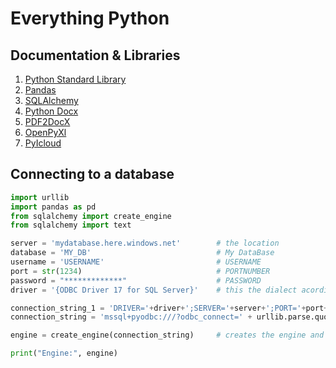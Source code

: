 # Everything Python

## Documentation & Libraries

1. [Python Standard Library](https://docs.python.org/3/library/index.html)
2. [Pandas](https://pandas.pydata.org/pandas-docs/stable/index.html)
3. [SQLAlchemy](https://stackoverflow.com/questions/53704187/connecting-to-an-azure-database-using-sqlalchemy-in-python)
4. [Python Docx](https://stackabuse.com/reading-and-writing-ms-word-files-in-python-via-python-docx-module/)
5. [PDF2DocX](https://dothinking.github.io/pdf2docx/quickstart.convert.html)
6. [OpenPyXl](https://openpyxl.readthedocs.io/en/stable/)
7. [PyIcloud](https://github.com/picklepete/pyicloud)

## Connecting to a database
```python
import urllib
import pandas as pd
from sqlalchemy import create_engine
from sqlalchemy import text

server = 'mydatabase.here.windows.net'        # the location
database = 'MY_DB'                            # My DataBase
username = 'USERNAME'                         # USERNAME
port = str(1234)                              # PORTNUMBER
password = "*************"                    # PASSWORD
driver = '{ODBC Driver 17 for SQL Server}'    # this the dialect acording to https://docs.sqlalchemy.org/en/20/core/connections.html

connection_string_1 = 'DRIVER='+driver+';SERVER='+server+';PORT='+port+';UID='+username+';DATABASE='+ database + ';PWD='+ password
connection_string = 'mssql+pyodbc:///?odbc_connect=' + urllib.parse.quote_plus(connection_string_1)

engine = create_engine(connection_string)     # creates the engine and can be re-used to use this database

print("Engine:", engine)
```
